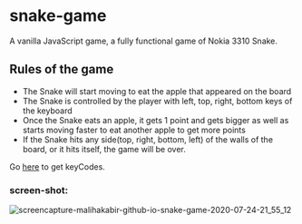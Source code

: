 # snake-game
A vanilla JavaScript game, a fully functional game of Nokia 3310 Snake.

## Rules of the game
* The Snake will start moving to eat the apple that appeared on the board
* The Snake is controlled by the player with left, top, right, bottom keys of the keyboard
* Once the Snake eats an apple, it gets 1 point and gets bigger as well as starts moving faster to eat another apple to get more points
* If the Snake hits any side(top, right, bottom, left) of the walls of the board, or it hits itself, the game will be over.

Go [here](https://keycode.info/) to get keyCodes.

### screen-shot:
![screencapture-malihakabir-github-io-snake-game-2020-07-24-21_55_12](https://user-images.githubusercontent.com/43598622/88410815-b4601280-cdf8-11ea-90ec-5c33b021d702.jpg)
